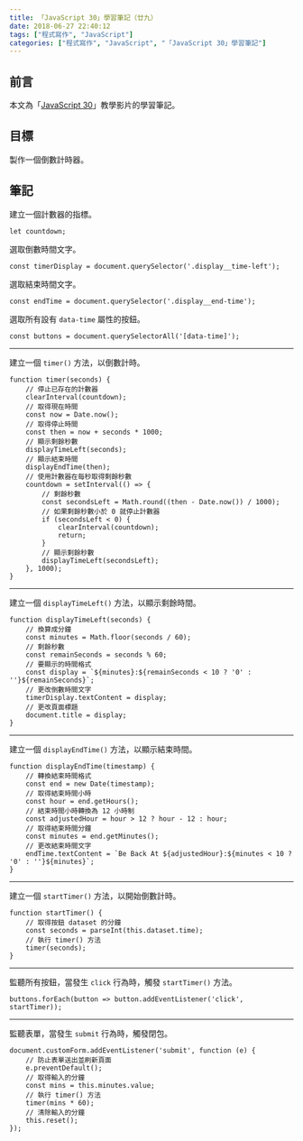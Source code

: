 ```yaml
---
title: 「JavaScript 30」學習筆記（廿九）
date: 2018-06-27 22:40:12
tags: ["程式寫作", "JavaScript"]
categories: ["程式寫作", "JavaScript", "「JavaScript 30」學習筆記"]
---
```


## 前言
本文為「[JavaScript 30](https://javascript30.com/)」教學影片的學習筆記。

## 目標
製作一個倒數計時器。

## 筆記
建立一個計數器的指標。
```JS
let countdown;
```
選取倒數時間文字。
```JS
const timerDisplay = document.querySelector('.display__time-left');
```
選取結束時間文字。
```JS
const endTime = document.querySelector('.display__end-time');
```
選取所有設有 `data-time` 屬性的按鈕。
```JS
const buttons = document.querySelectorAll('[data-time]');
```
---
建立一個 `timer()` 方法，以倒數計時。
```JS
function timer(seconds) {
    // 停止已存在的計數器
    clearInterval(countdown);
    // 取得現在時間
    const now = Date.now();
    // 取得停止時間
    const then = now + seconds * 1000;
    // 顯示剩餘秒數
    displayTimeLeft(seconds);
    // 顯示結束時間
    displayEndTime(then);
    // 使用計數器在每秒取得剩餘秒數
    countdown = setInterval(() => {
        // 剩餘秒數
        const secondsLeft = Math.round((then - Date.now()) / 1000);
        // 如果剩餘秒數小於 0 就停止計數器
        if (secondsLeft < 0) {
            clearInterval(countdown);
            return;
        }
        // 顯示剩餘秒數
        displayTimeLeft(secondsLeft);
    }, 1000);
}
```
---
建立一個 `displayTimeLeft()` 方法，以顯示剩餘時間。
```JS
function displayTimeLeft(seconds) {
    // 換算成分鐘
    const minutes = Math.floor(seconds / 60);
    // 剩餘秒數
    const remainSeconds = seconds % 60;
    // 要顯示的時間格式
    const display = `${minutes}:${remainSeconds < 10 ? '0' : ''}${remainSeconds}`;
    // 更改倒數時間文字
    timerDisplay.textContent = display;
    // 更改頁面標題
    document.title = display;
}
```
---
建立一個 `displayEndTime()` 方法，以顯示結束時間。
```JS
function displayEndTime(timestamp) {
    // 轉換結束時間格式
    const end = new Date(timestamp);
    // 取得結束時間小時
    const hour = end.getHours();
    // 結束時間小時轉換為 12 小時制
    const adjustedHour = hour > 12 ? hour - 12 : hour;
    // 取得結束時間分鐘
    const minutes = end.getMinutes();
    // 更改結束時間文字
    endTime.textContent = `Be Back At ${adjustedHour}:${minutes < 10 ? '0' : ''}${minutes}`;
}
```
---
建立一個 `startTimer()` 方法，以開始倒數計時。
```JS
function startTimer() {
    // 取得按鈕 dataset 的分鐘
    const seconds = parseInt(this.dataset.time);
    // 執行 timer() 方法
    timer(seconds);
}
```
---
監聽所有按鈕，當發生 `click` 行為時，觸發 `startTimer()` 方法。
```JS
buttons.forEach(button => button.addEventListener('click', startTimer));
```
---
監聽表單，當發生 `submit` 行為時，觸發閉包。
```JS
document.customForm.addEventListener('submit', function (e) {
    // 防止表單送出並刷新頁面
    e.preventDefault();
    // 取得輸入的分鐘
    const mins = this.minutes.value;
    // 執行 timer() 方法
    timer(mins * 60);
    // 清除輸入的分鐘
    this.reset();
});
```